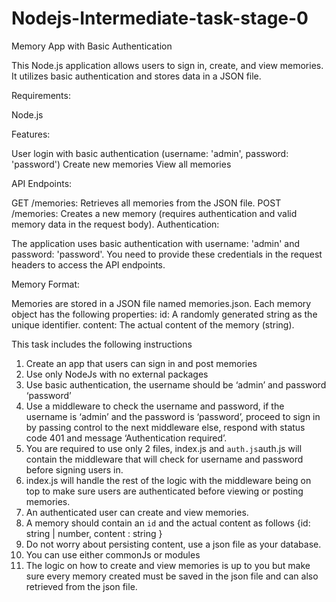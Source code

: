﻿
# Nodejs-Intermediate-task-stage-0 #
Memory App with Basic Authentication

This Node.js application allows users to sign in, create, and view memories. It utilizes basic authentication and stores data in a JSON file.

Requirements:

Node.js

Features:

User login with basic authentication (username: 'admin', password: 'password')
Create new memories
View all memories

API Endpoints:

GET /memories: Retrieves all memories from the JSON file.
POST /memories: Creates a new memory (requires authentication and valid memory data in the request body).
Authentication:

The application uses basic authentication with username: 'admin' and password: 'password'. You need to provide these credentials in the request headers to access the API endpoints.

Memory Format:

Memories are stored in a JSON file named memories.json. Each memory object has the following properties:
id: A randomly generated string as the unique identifier.
content: The actual content of the memory (string).


This task includes the following instructions 

1. Create an app that users can sign in and post memories
2. Use only NodeJs with no external packages
3. Use basic authentication, the username should be ‘admin’ and password ‘password’
4. Use a middleware to check the username and password, if the username is ‘admin’ and the password is ‘password’, proceed to sign in by passing control to the next middleware else, respond with status code 401 and message ‘Authentication required’.
5. You are required to use only 2 files, index.js and `auth.js`auth.js will contain the middleware that will check for username and password before signing users in.
6. index.js will handle the rest of the logic with the middleware being on top to make sure users are authenticated before viewing or posting memories.
7. An authenticated user can create and view memories.
8. A memory should contain an `id` and the actual content as follows {id: string | number, content : string }
9. Do not worry about persisting content, use a json file as your database.
10. You can use either commonJs or modules
11. The logic on how to create and view memories is up to you but make sure every memory created must be saved in the json file and can also retrieved from the json file.
